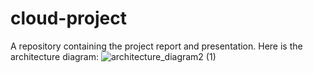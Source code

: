 # cloud-project
A repository containing the project report and presentation.
Here is the architecture diagram: 
![architecture_diagram2 (1)](https://github.com/chaimaaAZ/cloud-project/assets/83477952/e7c55d26-150a-4ff3-8a55-e37b80bd9645)

